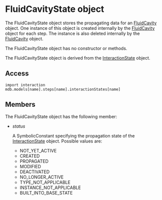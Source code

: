 # FluidCavityState object

The FluidCavityState object stores the propagating data for an [FluidCavity](https://help.3ds.com/2022/english/DSSIMULIA_Established/SIMACAEKERRefMap/simaker-c-fluidcavitypyc.htm?ContextScope=all) object. One instance of this object is created internally by the [FluidCavity](https://help.3ds.com/2022/english/DSSIMULIA_Established/SIMACAEKERRefMap/simaker-c-fluidcavitypyc.htm?ContextScope=all) object for each step. The instance is also deleted internally by the [FluidCavity](https://help.3ds.com/2022/english/DSSIMULIA_Established/SIMACAEKERRefMap/simaker-c-fluidcavitypyc.htm?ContextScope=all) object.

The FluidCavityState object has no constructor or methods.

The FluidCavityState object is derived from the [InteractionState](https://help.3ds.com/2022/english/DSSIMULIA_Established/SIMACAEKERRefMap/simaker-c-interactionstatepyc.htm?ContextScope=all) object.

## Access

```
import interaction
mdb.models[name].steps[name].interactionStates[name]
```

## Members

The FluidCavityState object has the following member:

- *status*

  A SymbolicConstant specifying the propagation state of the [InteractionState](https://help.3ds.com/2022/english/DSSIMULIA_Established/SIMACAEKERRefMap/simaker-c-interactionstatepyc.htm?ContextScope=all) object. Possible values are:

  - NOT_YET_ACTIVE
  - CREATED
  - PROPAGATED
  - MODIFIED
  - DEACTIVATED
  - NO_LONGER_ACTIVE
  - TYPE_NOT_APPLICABLE
  - INSTANCE_NOT_APPLICABLE
  - BUILT_INTO_BASE_STATE